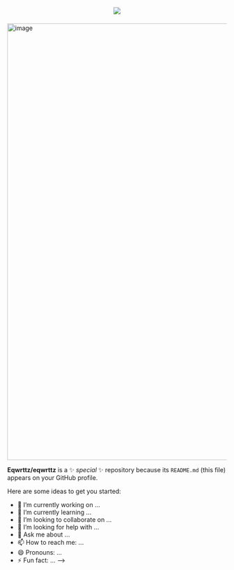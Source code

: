## <p align="center">![](https://komarev.com/ghpvc/?username=Eqwrttz&label=beautys+&color=37374d)

<img width="1000" height="1000" alt="image" src="https://github.com/user-attachments/assets/1857b2d1-cffb-41da-95a1-02bb7e0c2103" />

**Eqwrttz/eqwrttz** is a ✨ _special_ ✨ repository because its `README.md` (this file) appears on your GitHub profile.

Here are some ideas to get you started:

- 🔭 I’m currently working on ...
- 🌱 I’m currently learning ...
- 👯 I’m looking to collaborate on ...
- 🤔 I’m looking for help with ...
- 💬 Ask me about ...
- 📫 How to reach me: ...
- 😄 Pronouns: ...
- ⚡ Fun fact: ...
-->
